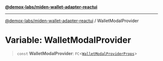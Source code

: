 [**@demox-labs/miden-wallet-adapter-reactui**](../README.md)

***

[@demox-labs/miden-wallet-adapter-reactui](../README.md) / WalletModalProvider

# Variable: WalletModalProvider

> `const` **WalletModalProvider**: `FC`\<[`WalletModalProviderProps`](../interfaces/WalletModalProviderProps.md)\>
